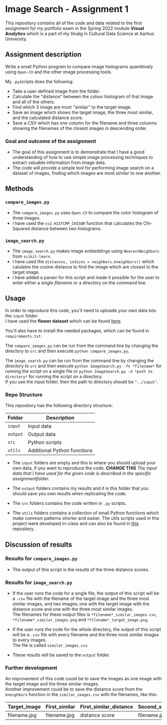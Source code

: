 # Image Search - Assignment 1
This repository contains all of the code and data related to the first assignment for my portfolio exam in the Spring 2022 module **Visual Analytics** which is a part of my tilvalg in Cultural Data Science at Aarhus University.  


## Assignment description 
Write a small Python program to compare image histograms quantitively using ```Open-CV``` and the other image processing tools.

My ```.py```scripts does the following:
- Take a user-defined image from the folder.
- Calculate the "distance" between the colour histogram of that image and all of the others.
- Find which 3 image are most "similar" to the target image.
- Save an image which shows the target image, the three most similar, and the calculated distance score.
- Save a CSV which has one column for the filename and three columns showing the filenames of the closest images in descending order.


### Goal and outcome of the assignment 
- The goal of this assignment is to demonstrate that I have a good understanding of how to use simple image processing techniques to extract valuable information 
from image data.
- The code will provide a simple tool for performing image search on a dataset of images, finding which images are most similar to one another.


## Methods  
### ```compare_images.py```
- The ```compare_images.py``` uses ```Open-CV``` to compare the color histogram of three images. 
- I have used the ```cv2.HISTCMP_CHISQR``` function that calculates the Chi-Squared distance between two histograms.

### ```image_search.py```
- The ```image_search.py``` makes image embeddings using ```NearestNeighbors``` from ```scikit-learn```. 
- I have used the ```distances, indices = neighbors.kneighbors()``` which calulates the cosine distance to find the image which are closest to the target image.  
- I have added a parser for this script and made it possible for the user to enter either a *single filename* or a *directory* on the command line.      


## Usage
In order to reproduce this code, you'll need to uploade your own data into the ```input``` folder.   
I have used the **flower dataset** which can be found [here](https://www.robots.ox.ac.uk/~vgg/data/flowers/17/index.html).  

You'll also have to install the needed packages, which can be found in ```requirements.txt```. 

The ```compare_images.py``` can be run from the command line by changing the directory to ```src``` and then execute ```python compare_images.py```.   

The ```image_search.py``` can be run from the command line by changing the directory to ```src``` and then execute ```python ImageSearch.py -fn *filename*``` for running the script on a single file or ```python ImageSearch.py -d *path to directory*``` for running the script on a directory.   
If you use the input folder, then the path to directory should be  ```"../input"```.
 

### Repo Structure  
This repository has the following directory structure:  

| **Folder** | **Description** |
| ----------- | ----------- |
| ```input``` | Input data |
| ```output``` | Output data |
| ```src``` | Python scripts |
| ```utils``` | Additional Python functions |


- The ```input``` folders are empty and this is where you should upload your own data, if you want to reproduce the code. **CHANGE THIS** *The input data that I have used for the given code is described in the specific assignmentfolder.*

- The ```output``` folders contains my results and it is this folder that you should save you own results when replicating the code. 

- The ```src``` folders contains the code written in ```.py``` scripts. 

- The ```utils``` folders contains a collection of small Python functions which make common patterns shorter and easier. The utils scripts used in this project were developed in-class and can also be found in [this](https://github.com/CDS-AU-DK/cds-visual.git) repository.


## Discussion of results 
### Results for ```compare_images.py```
- The output of this script is the results of the three distance scores.   

### Results for ```image_search.py```
- If the user runs the code for a single file, the output of this script will be a ```.csv``` file with the filename of the target image and the three most similar images, and two images; one with the target image with the distance score and one with the three most similar images.    
The filenames for these output files is ```*filename*_similar_images.csv```, ```*filename*_similar_images.png``` and ```*filename*_target_image.png```.

- If the user runs the code for the whole directory, the output of this script will be a ```.csv``` file with every filename and the three most similar images to every images.   
The file is called ```similar_images.csv```.
- These results will be saved to the ```output``` folder.  

### Further development 
An improvement of this code could be to save the images as one image with the target image and the three similar images.  
Another improvement could be to save the distance score from the ```kneighbors``` function in the ```similar_images.csv``` with the filenames, like this: 

| **Target_image** | **First_similar** | **First_similar_distance** | **Second_similar** | **Second_similar_distance** | **Third_similar** | **Third_similar_distance** |
| ----------- | ----------- | ----------- | ----------- | ----------- | ----------- | ----------- | 
| filename.jpg | filename.jpg | distance score |  filename.jpg | distance score | filename.jpg | distance score |
